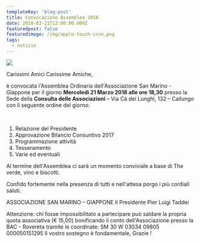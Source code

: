 ```yaml
---
templateKey: 'blog-post'
title: Convocazione Assemblea 2018
date: 2018-03-21T12:00:00.000Z
featuredpost: false
featuredimage: /img/apple-touch-icon.png
tags:
  - notizie
---
```


![](/img/apple-touch-icon.png)

Carissimi Amici Carissime Amiche, 

è convocata l'Assemblea Ordinaria dell'Associazione San Marino - Giappone per il giorno **Mercoledì 21 Marzo 2018 alle ore 18,30** presso la Sede della **Consulta delle Associazioni** – Via Cà dei Lunghi, 132 – Cailungo con il seguente ordine del giorno: 

  

1. Relazione del Presidente 
2. Approvazione Bilancio Consuntivo 2017 
3. Programmazione attività 
4. Tesseramento 
5. Varie ed eventuali 

Al termine dell'Assemblea ci sarà un momento conviviale a base di The verde, vino e biscotti. 

Confido fortemente nella presenza di tutti e nell'attesa porgo i più cordiali saluti. 

ASSOCIAZIONE SAN MARINO – GIAPPONE Il Presidente Pier Luigi Taddei 

Attenzione: chi fosse impossibilitato a partecipare può saldare la propria quota associativa (€ 15,00) bonificando il conto dell'Associazione presso la BAC - Rovereta tramite le coordinate: SM 30 W 03034 09805 000050151295 Il vostro sostegno è fondamentale, Grazie ! 

